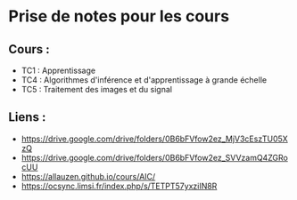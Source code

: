 # Prise de notes pour les cours

## Cours :

- TC1 : Apprentissage
- TC4 : Algorithmes d'inférence et d'apprentissage à grande échelle
- TC5 : Traitement des images et du signal

## Liens :

- https://drive.google.com/drive/folders/0B6bFVfow2ez_MjV3cEszTU05XzQ
- https://drive.google.com/drive/folders/0B6bFVfow2ez_SVVzamQ4ZGRocUU
- https://allauzen.github.io/cours/AIC/
- https://ocsync.limsi.fr/index.php/s/TETPT57yxziIN8R
